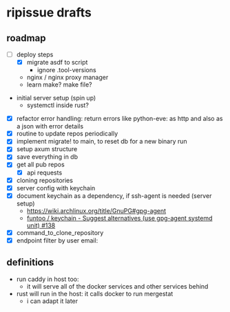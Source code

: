 # ripissue drafts

## roadmap

- [ ] deploy steps
  - [x] migrate asdf to script
    - ignore .tool-versions
  - nginx / nginx proxy manager
  - learn make? make file?
- initial server setup (spin up)
  - systemctl inside rust?
- [x] refactor error handling: return errors like python-eve: as http and also as a json with error details
- [x] routine to update repos periodically
- [x] implement migrate! to main, to reset db for a new binary run
- [x] setup axum structure
- [x] save everything in db
- [x] get all pub repos
  - [x] api requests
- [x] cloning repositories
- [x] server config with keychain
- [x] document keychain as a dependency, if ssh-agent is needed (server setup)
  - https://wiki.archlinux.org/title/GnuPG#gpg-agent
  - [funtoo / keychain - Suggest alternatives (use gpg-agent systemd unit) #138](https://github.com/funtoo/keychain/issues/138)
- [x] command_to_clone_repository
- [x] endpoint filter by user email:

## definitions

- run caddy in host too:
  - it will serve all of the docker services and other services behind
- rust will run in the host: it calls docker to run mergestat
  - i can adapt it later
